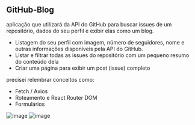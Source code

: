 ## GitHub-Blog

aplicação que utilizará da API do GitHub para buscar issues de um repositório, dados do seu perfil e exibir elas como um blog.

- Listagem do seu perfil com imagem, número de seguidores, nome e outras informações disponíveis pela API do GitHub.
- Listar e filtrar todas as issues do repositório com um pequeno resumo do conteúdo dela
- Criar uma página para exibir um post (issue) completo

precisei relembrar conceitos como:

- Fetch / Axios
- Roteamento e React Router DOM
- Formulários

![image](https://github.com/DouglasPortoo/github-blog/assets/129231898/dcfdb018-8204-4240-827e-9c09790b01a4)
![image](https://github.com/DouglasPortoo/github-blog/assets/129231898/a68d4eeb-980a-4747-af9e-191b6be125cb)

